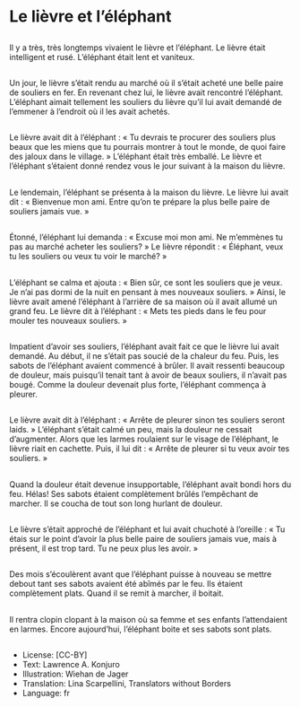# Le lièvre et l’éléphant

##
Il y a très, très longtemps
vivaient le lièvre et l’éléphant.
Le lièvre était intelligent et
rusé.
L’éléphant était lent et
vaniteux.

##
Un jour, le lièvre s’était rendu
au marché où il s’était acheté
une belle paire de souliers en
fer.
En revenant chez lui, le lièvre
avait rencontré l’éléphant.
L’éléphant aimait tellement les
souliers du lièvre qu’il lui avait
demandé de l’emmener à
l’endroit où il les avait achetés.

##
Le lièvre avait dit à l’éléphant :
« Tu devrais te procurer des
souliers plus beaux que les
miens que tu pourrais montrer à
tout le monde, de quoi faire des
jaloux dans le village. »
L’éléphant était très emballé.
Le lièvre et l’éléphant s’étaient
donné rendez vous le jour
suivant à la maison du lièvre.

##
Le lendemain, l’éléphant se
présenta à la maison du lièvre.
Le lièvre lui avait dit : «
Bienvenue mon ami. Entre
qu’on te prépare la plus belle
paire de souliers jamais vue. »

##
Étonné, l’éléphant lui demanda
: « Excuse moi mon ami. Ne
m’emmènes tu pas au marché
acheter les souliers? »
Le lièvre répondit : « Éléphant,
veux tu les souliers ou veux tu
voir le marché? »

##
L’éléphant se calma et ajouta :
« Bien sûr, ce sont les souliers
que je veux. Je n’ai pas dormi
de la nuit en pensant à mes
nouveaux souliers. »
Ainsi, le lièvre avait amené
l’éléphant à l’arrière de sa
maison où il avait allumé un
grand feu.
Le lièvre dit à l’éléphant : «
Mets tes pieds dans le feu pour
mouler tes nouveaux souliers. »

##
Impatient d’avoir ses souliers, l’éléphant avait
fait ce que le lièvre lui avait demandé.
Au début, il ne s’était pas soucié de la chaleur
du feu. Puis, les sabots de l’éléphant avaient
commencé à brûler. Il avait ressenti beaucoup
de douleur, mais puisqu’il tenait tant à avoir de
beaux souliers, il n’avait pas bougé.
Comme la douleur devenait plus forte,
l’éléphant commença à pleurer.

##
Le lièvre avait dit à l’éléphant :
« Arrête de pleurer sinon tes
souliers seront laids. »
L’éléphant s’était calmé un peu,
mais la douleur ne cessait
d’augmenter.
Alors que les larmes roulaient
sur le visage de l’éléphant, le
lièvre riait en cachette. Puis, il
lui dit : « Arrête de pleurer si tu
veux avoir tes souliers. »

##
Quand la douleur était devenue
insupportable, l’éléphant avait
bondi hors du feu. Hélas! Ses
sabots étaient complètement
brûlés l’empêchant de marcher.
Il se coucha de tout son long
hurlant de douleur.

##
Le lièvre s’était approché de
l’éléphant et lui avait chuchoté
à l’oreille : « Tu étais sur le
point d’avoir la plus belle paire
de souliers jamais vue, mais à
présent, il est trop tard. Tu ne
peux plus les avoir. »

##
Des mois s’écoulèrent avant
que l’éléphant puisse à
nouveau se mettre debout tant
ses sabots avaient été abîmés
par le feu.
Ils étaient complètement plats.
Quand il se remit à marcher, il
boitait.

##
Il rentra clopin clopant à la
maison où sa femme et ses
enfants l’attendaient en larmes.
Encore aujourd’hui, l’éléphant
boite et ses sabots sont plats.

##
* License: [CC-BY]
* Text: Lawrence A. Konjuro
* Illustration: Wiehan de Jager
* Translation: Lina Scarpellini, Translators without Borders
* Language: fr
